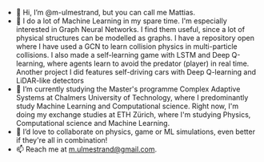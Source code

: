 - 👋 Hi, I’m @m-ulmestrand, but you can call me Mattias.
- 👀 I do a lot of Machine Learning in my spare time. I'm especially interested in Graph Neural Networks. 
      I find them useful, since a lot of physical structures can be modelled as graphs.
      I have a repository open where I have used a GCN to learn collision physics in multi-particle collisions.
      I also made a self-learning game with LSTM and Deep Q-learning, where agents learn to avoid the predator (player) in real time. 
      Another project I did features self-driving cars with Deep Q-learning and LiDAR-like detectors
- 🌱 I’m currently studying the Master's programme Complex Adaptive Systems at Chalmers University of Technology, 
      where I predominantly study Machine Learning and Computational science.
      Right now, I'm doing my exchange studies at ETH Zürich, where I'm studying Physics, Computational science and Machine Learning.
- 💞️ I’d love to collaborate on physics, game or ML simulations, even better if they're all in combination!
- 📫 Reach me at m.ulmestrand@gmail.com. 

